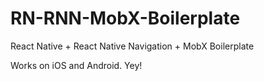 # RN-RNN-MobX-Boilerplate
React Native + React Native Navigation + MobX Boilerplate

Works on iOS and Android. Yey!